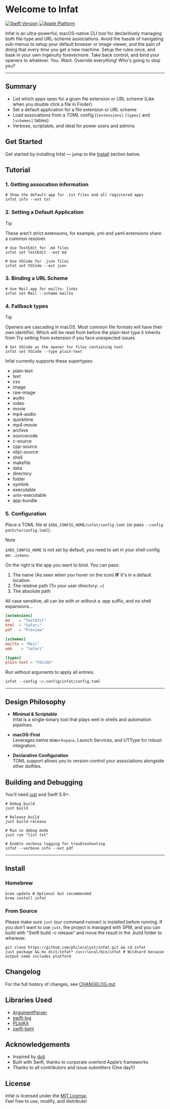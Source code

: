 # Welcome to Infat

[![Swift Version](https://badgen.net/static/Swift/5.9/orange)](https://swift.org)
[![Apple Platform](https://badgen.net/badge/icon/macOS%2013+?icon=apple&label)](https://developer.apple.com/macOS)

Infat is an ultra-powerful, macOS-native CLI tool for declaritively managing both file-type and URL-scheme associations. Avoid the hassle of navigating sub-menus to setup your default browser or image viewer, and the pain of doing that *every time* you get a new machine. Setup the rules once, and bask in your own ingenuity forevermore. Take back control, and bind your openers to whatever. You. Want. Override everything! Who's going to stop you?

---

## Summary

- List which apps open for a given file extension or URL scheme (Like when you double click a file in Finder)
- Set a default application for a file extension or URL scheme  
- Load associations from a TOML config (`[extensions]` `[types]` and `[schemes]` tables)  
- Verbose, scriptable, and ideal for power users and admins  

## Get Started

Get started by installing Infat — jump to the [Install](#install) section below.

## Tutorial

### 1. Getting assocation information

```shell
# Show the default app for .txt files and all registered apps
infat info --ext txt
```

### 2. Setting a Default Application
> [!TIP]
> These aren't strict extensions, for example, yml and yaml extensions share a common resolver.

```shell
# Use TextEdit for .md files
infat set TextEdit --ext md

# Use VSCode for .json files
infat set VSCode --ext json
```

### 3. Binding a URL Scheme

```shell
# Use Mail.app for mailto: links
infat set Mail --scheme mailto
```

### 4. Fallback types

> [!TIP]
> Openers are cascading in macOS. Most common file formats will have their own identifier,
> Which will be read from before the plain-text type it inherits from
> Try setting from extension if you face unexpected issues

```shell
# Set VSCode as the opener for files containing text
infat set VSCode --type plain-text
```

Infat currently supports these supertypes:

- plain-text
- text
- csv
- image
- raw-image
- audio
- video
- movie
- mp4-audio
- quicktime
- mp4-movie
- archive
- sourcecode
- c-source
- cpp-source
- objc-source
- shell
- makefile
- data
- directory
- folder
- symlink
- executable
- unix-executable
- app-bundle

### 5. Configuration

Place a TOML file at `$XDG_CONFIG_HOME/infat/config.toml` (or pass `--config path/to/config.toml`). 

> [!NOTE] 
> `$XDG_CONFIG_HOME` is not set by default, you need to set in your shell config ex: `.zshenv`.

On the right is the app you want to bind. You can pass:
1. The name (As seen when you hover on the icon) **IF** It's in a default location.
2. The relative path (To your user directory: ~)
3. The absolute path

All case sensitive, all can be with or without a .app suffix, and no shell expansions...

```toml
[extensions]
md    = "TextEdit"
html  = "Safari"
pdf   = "Preview"

[schemes]
mailto = "Mail"
web    = "Safari"

[types]
plain-text = "VSCode"
```

Run without arguments to apply all entries.

```shell
infat --config ~/.config/infat/config.toml
```

---

## Design Philosophy

- **Minimal & Scriptable**  
  Infat is a single-binary tool that plays well in shells and automation pipelines.

- **macOS-First**  
  Leverages native `NSWorkspace`, Launch Services, and UTType for robust integration.

- **Declarative Configuration**  
  TOML support allows you to version-control your associations alongside other dotfiles.

## Building and Debugging

You’ll need [just](https://github.com/casey/just) and Swift 5.9+:

```shell
# Debug build
just build

# Release build
just build-release

# Run in debug mode
just run "list txt"

# Enable verbose logging for troubleshooting
infat --verbose info --ext pdf
```

---

## Install

### Homebrew

```shell
brew update # Optional but recommended
brew install infat
```

### From Source

Please make sure `just` (our command-runner) is installed before running. If you don't want to use `just`, the project is managed with SPM, and you can build with "Swift build -c release" and move the result in the .build folder to wherever. 

```shell
git clone https://github.com/philocalyst/infat.git && cd infat
just package && mv dist/infat* /usr/local/bin/infat # Wildcard because output name includes platform
```

## Changelog

For the full history of changes, see [CHANGELOG.md](CHANGELOG.md).

## Libraries Used

- [ArgumentParser](https://github.com/apple/swift-argument-parser)  
- [swift-log](https://github.com/apple/swift-log)  
- [PListKit](https://github.com/orchetect/PListKit)  
- [swift-toml](https://github.com/jdfergason/swift-toml)  

## Acknowledgements

- Inspired by [duti](https://github.com/moretension/duti)  
- Built with Swift, thanks to corporate overlord Apple’s frameworks  
- Thanks to all contributors and issue submitters (One day!!)

## License

Infat is licensed under the [MIT License](LICENSE).  
Feel free to use, modify, and distribute!

